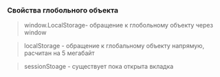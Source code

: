 ### Cвойства глобольного объекта
> window.LocalStorage-  обращение к глобольному объекту через   window

>localStorage - обращение к глобальному объекту напрямую, расчитан  на 5 мегабайт  

>sessionStoage - существует пока открыта вкладка